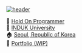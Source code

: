 [![header](https://capsule-render.vercel.app/api?type=rect&color=0366d6&height=200&section=header&text=Hi%20there&fontSize=80&fontColor=ffffff&fontAlignY=54)](https://github.com/kyechan99/capsule-render)

🏢 [Hold On Programmer](https://play.google.com/store/apps/developer?id=Hold+On)</br>
🎒 [INDUK University](https://www.facebook.com/indukadpr/)</br>
🏠 [Seoul, Republic of Korea](https://www.google.com/maps/place/Seoul)</br>
📃 [Portfolio (WIP)](https://www.notion.so/c3c1c4fdeb6844f9ac251a85e11a59ab)</br>

